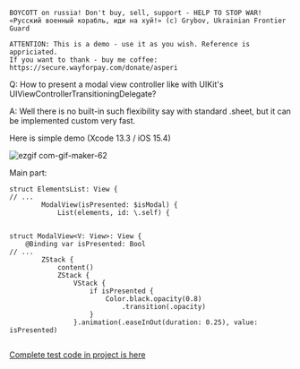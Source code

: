 ```
BOYCOTT on russia! Don't buy, sell, support - HELP TO STOP WAR!
«Русский военный корабль, иди на хуй!» (c) Grybov, Ukrainian Frontier Guard

ATTENTION: This is a demo - use it as you wish. Reference is appriciated.
If you want to thank - buy me coffee: https://secure.wayforpay.com/donate/asperi
```

Q: How to present a modal view controller like with UIKit's UIViewControllerTransitioningDelegate?

A: Well there is no built-in such flexibility say with standard .sheet, but it can be implemented custom very fast.

Here is simple demo (Xcode 13.3 / iOS 15.4)

![ezgif com-gif-maker-62](https://user-images.githubusercontent.com/62171579/168882802-0b9506ae-e62e-4929-956d-eee8aa661f8c.gif)

Main part:

```
struct ElementsList: View {
// ...
		ModalView(isPresented: $isModal) {
			List(elements, id: \.self) {


struct ModalView<V: View>: View {
    @Binding var isPresented: Bool
// ...
		ZStack {
			content()
			ZStack {
				VStack {
					if isPresented {
						Color.black.opacity(0.8)
							.transition(.opacity)
					}
				}.animation(.easeInOut(duration: 0.25), value: isPresented)


```

[Complete test code in project is here](https://github.com/Asperi-Demo/4SwiftUI/blob/master/PlayOn_iOS/PlayOn_iOS/Findings/TestCustomModal.swift) 
